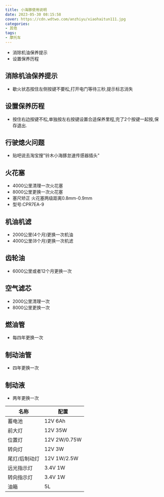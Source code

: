 ```yaml
---
title: 小海豚使用说明
date: 2023-05-30 08:15:58
cover: https://cdn.wdtwo.com/anzhiyu/xiaohaitun111.jpg
categories:
- 其他
tags:
- 摩托车
---
```


- 消除机油保养提示
- 设置保养历程

<!--more-->

## 消除机油保养提示

- 歇火状态按住左侧按键不要松,打开电门等待三秒,提示标志消失

## 设置保养历程

- 按住右边按键不松,单独按左右按键设置合适保养里程,完了2个按键一起按,保存退出.

## 行驶熄火问题

- 贴吧说去淘宝搜"铃木小海豚怠速传感器插头"

## 火花塞

- 4000公里清理一次火花塞 
- 8000公里更换一次火花塞
- 塞尺矫正 火花塞两级距离0.8mm-0.9mm
- 型号:CPR7EA-9

## 机油机滤

- 2000公里(4个月)更换一次机油
- 4000公里(8个月)更换一次机滤

## 齿轮油

- 6000公里或者12个月更换一次

## 空气滤芯

- 2000公里清理一次
- 8000公里更换一次

## 燃油管

- 每四年更换一次

## 制动油管

- 四年更换一次

## 制动液

- 两年更换一次

| 名称 | 配置 |
| - | - |
| 蓄电池 | 12V 6Ah |
| 前大灯 | 12V 35W |
| 位置灯 | 12V 2W/0.75W |
| 转向灯 | 12V 3W |
| 尾灯/后制动灯 | 12V 1W/2.5W |
| 远光指示灯 | 3.4V 1W |
| 转向指示灯 | 3.4V 1W |
| 油箱 | 5L |